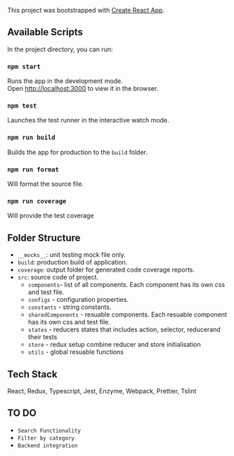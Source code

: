 This project was bootstrapped with [Create React App](https://github.com/facebook/create-react-app).

## Available Scripts

In the project directory, you can run:

### `npm start`

Runs the app in the development mode.<br>
Open [http://localhost:3000](http://localhost:3000) to view it in the browser.


### `npm test`

Launches the test runner in the interactive watch mode.

### `npm run build`
Builds the app for production to the `build` folder.

### `npm run format`
Will format the source file.

### `npm run coverage`
Will provide the test coverage

## Folder Structure

- `__mocks__`: unit testing mock file only.
- `build`: production build of application.
- `coverage`: output folder for generated code coverage reports.
- `src`: source code of project.
    - `components`- list of all components. Each component has its own css and test file.
    - `configs` - configuration properties.
    - `constants` - string constants.
    - `sharedComponents` - resuable components. Each resuable component has its own css and test file.
    - `states` - reducers states that includes action, selector, reducerand their tests
    - `store` - redux setup combine reducer and store initialisation
    - `utils` - global resuable functions

## Tech Stack
React, Redux, Typescript, Jest, Enzyme, Webpack, Prettier, Tslint 

## TO DO
- `Search Functionality`
- `Filter by category`
- `Backend integration`

